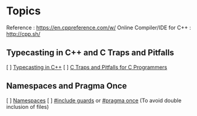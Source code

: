 # Topics

Reference : https://en.cppreference.com/w/
Online Compiler/IDE for C++ : http://cpp.sh/

## Typecasting in C++ and C Traps and Pitfalls

[ ] [Typecasting in C++](http://www.cplusplus.com/doc/oldtutorial/typecasting/)
[ ] [C Traps and Pitfalls for C Programmers](https://www.slideshare.net/LegalizeAdulthood/c-traps-and-pitfalls-for-c-programmers)

## Namespaces and Pragma Once

[ ] [Namespaces](https://en.cppreference.com/w/cpp/language/namespace)
[ ] [#include guards](https://en.wikipedia.org/wiki/Include_guard) or [#pragma once](https://en.wikipedia.org/wiki/Pragma_once) (To avoid double inclusion of files)
